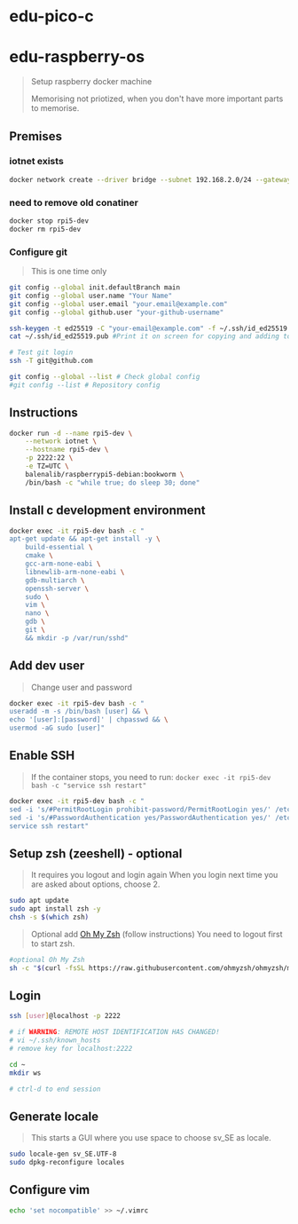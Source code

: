 # edu-pico-c
# edu-raspberry-os

> Setup raspberry docker machine
>
> Memorising not priotized, when you don't have more important parts to memorise.

## Premises

### iotnet exists

```bash
docker network create --driver bridge --subnet 192.168.2.0/24 --gateway 192.168.2.1 iotnet
```

### need to remove old conatiner

```bash
docker stop rpi5-dev
docker rm rpi5-dev
```

### Configure git

> This is one time only

```bash
git config --global init.defaultBranch main
git config --global user.name "Your Name"
git config --global user.email "your.email@example.com"
git config --global github.user "your-github-username"

ssh-keygen -t ed25519 -C "your-email@example.com" -f ~/.ssh/id_ed25519 -N "" #Generate SSH key
cat ~/.ssh/id_ed25519.pub #Print it on screen for copying and adding to github SSH keys.

# Test git login
ssh -T git@github.com

git config --global --list # Check global config
#git config --list # Repository config
```

## Instructions

```bash
docker run -d --name rpi5-dev \
    --network iotnet \
    --hostname rpi5-dev \
    -p 2222:22 \
    -e TZ=UTC \
    balenalib/raspberrypi5-debian:bookworm \
    /bin/bash -c "while true; do sleep 30; done"
```

## Install c development environment

```bash
docker exec -it rpi5-dev bash -c "
apt-get update && apt-get install -y \
    build-essential \
    cmake \
    gcc-arm-none-eabi \
    libnewlib-arm-none-eabi \
    gdb-multiarch \
    openssh-server \
    sudo \
    vim \
    nano \
    gdb \
    git \
    && mkdir -p /var/run/sshd"
```

## Add dev user

> Change user and password

```bash
docker exec -it rpi5-dev bash -c "
useradd -m -s /bin/bash [user] && \
echo '[user]:[password]' | chpasswd && \
usermod -aG sudo [user]"
```

## Enable SSH

> If the container stops, you need to run: `docker exec -it rpi5-dev bash -c "service ssh restart"`

```bash
docker exec -it rpi5-dev bash -c "
sed -i 's/#PermitRootLogin prohibit-password/PermitRootLogin yes/' /etc/ssh/sshd_config && \
sed -i 's/#PasswordAuthentication yes/PasswordAuthentication yes/' /etc/ssh/sshd_config && \
service ssh restart"
```

## Setup zsh  (zeeshell) - optional

> It requires you logout and login again
> When you login next time you are asked about options, choose 2.

```bash
sudo apt update
sudo apt install zsh -y
chsh -s $(which zsh)
```

> Optional add [Oh My Zsh](https://ohmyz.sh) (follow instructions)
> You need to logout first to start zsh.
```bash
#optional Oh My Zsh
sh -c "$(curl -fsSL https://raw.githubusercontent.com/ohmyzsh/ohmyzsh/master/tools/install.sh)"
```

## Login

```bash
ssh [user]@localhost -p 2222

# if WARNING: REMOTE HOST IDENTIFICATION HAS CHANGED!
# vi ~/.ssh/known_hosts
# remove key for localhost:2222

cd ~
mkdir ws

# ctrl-d to end session
```

## Generate locale

> This starts a GUI where you use space to choose sv_SE as locale.

```bash
sudo locale-gen sv_SE.UTF-8
sudo dpkg-reconfigure locales
```

## Configure vim

```bash
echo 'set nocompatible' >> ~/.vimrc
```


